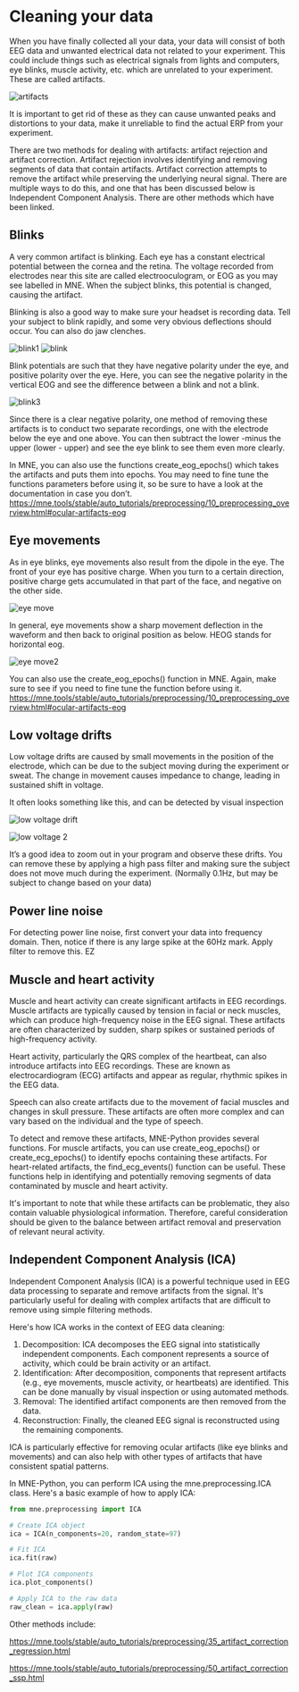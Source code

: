 # Cleaning your data
When you have finally collected all your data, your data will consist of both EEG data and unwanted electrical data not related to your experiment. This could include things such as electrical signals from lights and computers, eye blinks, muscle activity, etc. which are unrelated to your experiment. These are called artifacts.

![artifacts](https://i.postimg.cc/9z3Gp1dm/Screenshot-2024-09-19-at-5-02-51-PM.png)

It is important to get rid of these as they can cause unwanted peaks and distortions to your data, make it unreliable to find the actual ERP from your experiment.

There are two methods for dealing with artifacts: artifact rejection and artifact correction. Artifact rejection involves identifying and removing segments of data that contain artifacts. Artifact correction attempts to remove the artifact while preserving the underlying neural signal. There are multiple ways to do this, and one that has been discussed below is Independent Component Analysis. There are other methods which have been linked.

## Blinks

A very common artifact is blinking. Each eye has a constant electrical potential between the cornea and the retina. The voltage recorded from electrodes near this site are called electrooculogram, or EOG as you may see labelled in MNE. When the subject blinks, this potential is changed, causing the artifact.

Blinking is also a good way to make sure your headset is recording data. Tell your subject to blink rapidly, and some very obvious deflections should occur. You can also do jaw clenches.

![blink1](https://i.postimg.cc/CKjLB71C/Screenshot-2024-09-19-at-5-04-00-PM.png)
![blink](https://i.postimg.cc/Y0XS2SSJ/Screenshot-2024-10-15-at-6-10-44-PM.png)

Blink potentials are such that they have negative polarity under the eye, and positive polarity over the eye. Here, you can see the negative polarity in the vertical EOG and see the difference between a blink and not a blink.

![blink3](https://i.postimg.cc/t49HvbC6/Screenshot-2024-09-19-at-5-04-31-PM.png)

Since there is a clear negative polarity, one method of removing these artifacts is to conduct two separate recordings, one with the electrode below the eye and one above. You can then subtract the lower -minus the upper (lower - upper) and see the eye blink to see them even more clearly.

In MNE, you can also use the functions create_eog_epochs() which takes the artifacts and puts them into epochs. You may need to fine tune the functions parameters before using it, so be sure to have a look at the documentation in case you don’t. https://mne.tools/stable/auto_tutorials/preprocessing/10_preprocessing_overview.html#ocular-artifacts-eog

## Eye movements

As in eye blinks, eye movements also result from the dipole in the eye. The front of your eye has positive charge. When you turn to a certain direction, positive charge gets accumulated in that part of the face, and negative on the other side. 

![eye move](https://i.postimg.cc/GtBp2Cst/Screenshot-2024-09-19-at-5-05-06-PM.png)

In general, eye movements show a sharp movement deflection in the waveform and then back to original position as below. HEOG stands for horizontal eog.

![eye move2](https://i.postimg.cc/7LdHWRRy/Screenshot-2024-09-19-at-5-05-30-PM.png)

You can also use the create_eog_epochs() function in MNE. Again, make sure to see if you need to fine tune the function before using it. https://mne.tools/stable/auto_tutorials/preprocessing/10_preprocessing_overview.html#ocular-artifacts-eog

## Low voltage drifts

Low voltage drifts are caused by small movements in the position of the electrode, which can be due to the subject moving during the experiment or sweat. The change in movement causes impedance to change, leading in sustained shift in voltage.

It often looks something like this, and can be detected by visual inspection

![low voltage drift](https://i.postimg.cc/FRCj8h4H/Screenshot-2024-09-19-at-5-18-43-PM.png)

![low voltage 2](https://i.postimg.cc/QtD8D7j6/Screenshot-2024-09-19-at-5-19-00-PM.png)

It’s a good idea to zoom out in your program and observe these drifts. You can remove these by applying a high pass filter and making sure the subject does not move much during the experiment. (Normally 0.1Hz, but may be subject to change based on your data)

## Power line noise

For detecting power line noise, first convert your data into frequency domain. Then, notice if there is any large spike at the 60Hz mark. Apply filter to remove this. EZ

## Muscle and heart activity
Muscle and heart activity can create significant artifacts in EEG recordings. Muscle artifacts are typically caused by tension in facial or neck muscles, which can produce high-frequency noise in the EEG signal. These artifacts are often characterized by sudden, sharp spikes or sustained periods of high-frequency activity.

Heart activity, particularly the QRS complex of the heartbeat, can also introduce artifacts into EEG recordings. These are known as electrocardiogram (ECG) artifacts and appear as regular, rhythmic spikes in the EEG data.

Speech can also create artifacts due to the movement of facial muscles and changes in skull pressure. These artifacts are often more complex and can vary based on the individual and the type of speech.

To detect and remove these artifacts, MNE-Python provides several functions. For muscle artifacts, you can use create_eog_epochs() or create_ecg_epochs() to identify epochs containing these artifacts. For heart-related artifacts, the find_ecg_events() function can be useful. These functions help in identifying and potentially removing segments of data contaminated by muscle and heart activity.

It's important to note that while these artifacts can be problematic, they also contain valuable physiological information. Therefore, careful consideration should be given to the balance between artifact removal and preservation of relevant neural activity.


## Independent Component Analysis (ICA)

Independent Component Analysis (ICA) is a powerful technique used in EEG data processing to separate and remove artifacts from the signal. It's particularly useful for dealing with complex artifacts that are difficult to remove using simple filtering methods.

Here's how ICA works in the context of EEG data cleaning:

1. Decomposition: ICA decomposes the EEG signal into statistically independent components. Each component represents a source of activity, which could be brain activity or an artifact.
2. Identification: After decomposition, components that represent artifacts (e.g., eye movements, muscle activity, or heartbeats) are identified. This can be done manually by visual inspection or using automated methods.
3. Removal: The identified artifact components are then removed from the data.
4. Reconstruction: Finally, the cleaned EEG signal is reconstructed using the remaining components.

ICA is particularly effective for removing ocular artifacts (like eye blinks and movements) and can also help with other types of artifacts that have consistent spatial patterns.

In MNE-Python, you can perform ICA using the mne.preprocessing.ICA class. Here's a basic example of how to apply ICA:

```python
from mne.preprocessing import ICA

# Create ICA object
ica = ICA(n_components=20, random_state=97)

# Fit ICA
ica.fit(raw)

# Plot ICA components
ica.plot_components()

# Apply ICA to the raw data
raw_clean = ica.apply(raw)
```

Other methods include: 

https://mne.tools/stable/auto_tutorials/preprocessing/35_artifact_correction_regression.html

https://mne.tools/stable/auto_tutorials/preprocessing/50_artifact_correction_ssp.html